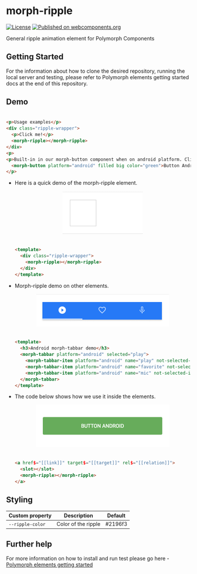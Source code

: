# morph-ripple

[![License](https://img.shields.io/badge/License-Apache%202.0-blue.svg)](https://opensource.org/licenses/Apache-2.0) [![Published on webcomponents.org](https://img.shields.io/badge/webcomponents.org-published-blue.svg)](https://www.webcomponents.org/element/PolymerElements/paper-progress)

General ripple animation element for Polymorph Components

## Getting Started

For the information about how to clone the desired repository, running the local server and testing, please refer to Polymorph elements getting started docs at the end of this repository.

## Demo

<!---

  ```

  <custom-element-demo>
    <template>
      <script src="../webcomponentsjs/webcomponents-lite.js"></script>
      <link rel="import" href="../morph-shared-colors/morph-shared-colors.html">
      <link rel="import" href="../morph-shared-styles/morph-shared-styles.html">
      <link rel="import" href="../morph-button/morph-button.html">
      <link rel="import" href="morph-ripple.html">
      <custom-style>
        <style is="custom-style">
          .ripple-wrapper {
            position: relative;
            width: 140px; height: 70px;
            border: 1px solid #ccc;
            padding: 10px;
          }
        </style>
      </custom-style>
      <next-code-block></next-code-block>
    </template>
  </custom-element-demo>
  ```

-->

  ```html

  <p>Usage examples</p>
  <div class="ripple-wrapper">
    <p>Click me!</p>
    <morph-ripple></morph-ripple>
  </div>
  <p>
  <p>Built-in in our morph-button component when on android platform. Click the button to see the ripple.</p>
    <morph-button platform="android" filled big color="green">Button Android</morph-button>
  </p>

  ```

- Here is a quick demo of the morph-ripple element.

  <p align="center" >
    <img src="./demo-images/basic-demo.gif" alt="morph ripple demo image" />
  </p>

  ```html

  <template>
    <div class="ripple-wrapper">
      <morph-ripple></morph-ripple>
    </div>
  </template>

  ```

- Morph-ripple demo on other elements.

  <p align="center" >
    <img src="./demo-images/tabbar-demo.gif" alt="morph ripple demo image" />
  </p>

  ```html

  <template>
    <h3>Android morph-tabbar demo</h3>
    <morph-tabbar platform="android" selected="play">
      <morph-tabbar-item platform="android" name="play" not-selected-image="../img/play_android.svg" selected-image="../img/play_android_selected.svg"></morph-tabbar-item>
      <morph-tabbar-item platform="android" name="favorite" not-selected-image="../img/favorite_android.svg" selected-image="../img/favorite_android_selected.svg"></morph-tabbar-item>
      <morph-tabbar-item platform="android" name="mic" not-selected-image="../img/mic_android.svg" selected-image="../img/mic_android_selected.svg"></morph-tabbar-item>
    </morph-tabbar>
  </template>

  ```

- The code below shows how we use it inside the elements.


  <p align="center" >
    <img src="./demo-images/button-demo.gif" alt="morph ripple demo image" />
  </p>

  ```html

  <a href$="[[link]]" target$="[[target]]" rel$="[[relation]]">
    <slot></slot>
    <morph-ripple></morph-ripple>
  </a>

  ```

## Styling

Custom property                  | Description                            | Default
---------------------------------|----------------------------------------|--------------------
`--ripple-color`                 | Color of the ripple                    | #2196f3

## Further help

For more information on how to install and run test please go here - [Polymorph elements getting started]

[Polymorph elements getting started]: https://github.com/moduware/polymorph-components/blob/master/INFO.md
